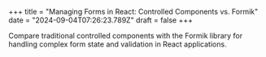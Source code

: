 +++
title = "Managing Forms in React: Controlled Components vs. Formik"
date = "2024-09-04T07:26:23.789Z"
draft = false
+++

  Compare traditional controlled components with the Formik library for handling complex form state and validation in React applications.
        